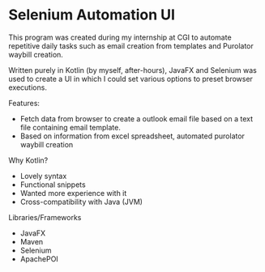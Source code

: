 # Selenium Automation UI

This program was created during my internship at CGI to automate repetitive daily tasks such as email creation from templates and Purolator waybill creation.

Written purely in Kotlin (by myself, after-hours), JavaFX and Selenium was used to create a UI in which I could set various options to preset browser executions.

Features:
 * Fetch data from browser to create a outlook email file based on a text file containing email template.
 * Based on information from excel spreadsheet, automated purolator waybill creation

Why Kotlin?
 * Lovely syntax
 * Functional snippets
 * Wanted more experience with it
 * Cross-compatibility with Java (JVM)

Libraries/Frameworks
 * JavaFX
 * Maven
 * Selenium
 * ApachePOI
